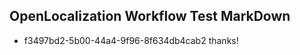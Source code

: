 ## OpenLocalization Workflow Test MarkDown
* f3497bd2-5b00-44a4-9f96-8f634db4cab2 thanks!

<!--HONumber=Oct16_HO4-->


